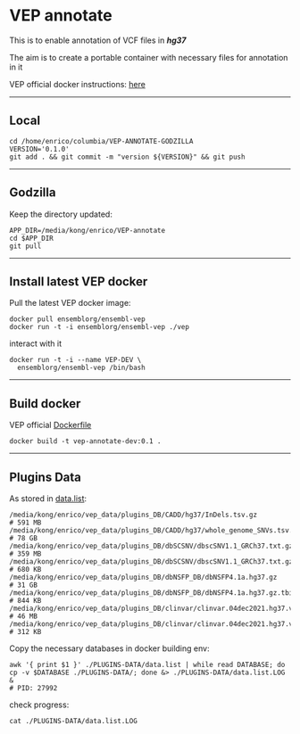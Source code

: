 # VEP annotate

This is to enable annotation of VCF files in ***hg37***

The aim is to create a portable container with necessary files for annotation in it

VEP official docker instructions: [here](https://m.ensembl.org/info/docs/tools/vep/script/vep_download.html#docker)


---
## Local
```
cd /home/enrico/columbia/VEP-ANNOTATE-GODZILLA
VERSION='0.1.0'
git add . && git commit -m "version ${VERSION}" && git push
```

---
## Godzilla

Keep the directory updated:
```
APP_DIR=/media/kong/enrico/VEP-annotate
cd $APP_DIR
git pull
```

---
## Install latest VEP docker

Pull the latest VEP docker image:
```
docker pull ensemblorg/ensembl-vep
docker run -t -i ensemblorg/ensembl-vep ./vep
```
interact with it
```
docker run -t -i --name VEP-DEV \
  ensemblorg/ensembl-vep /bin/bash
```

---
## Build docker

VEP official [Dockerfile](https://github.com/Ensembl/ensembl-vep/blob/release/105/docker/Dockerfile)
```
docker build -t vep-annotate-dev:0.1 .
```

---
## Plugins Data
As stored in [data.list](PLUGINS-DATA/data.list):
```
/media/kong/enrico/vep_data/plugins_DB/CADD/hg37/InDels.tsv.gz                    # 591 MB
/media/kong/enrico/vep_data/plugins_DB/CADD/hg37/whole_genome_SNVs.tsv.gz         # 78 GB
/media/kong/enrico/vep_data/plugins_DB/dbSCSNV/dbscSNV1.1_GRCh37.txt.gz           # 359 MB
/media/kong/enrico/vep_data/plugins_DB/dbSCSNV/dbscSNV1.1_GRCh37.txt.gz.tbi       # 680 KB
/media/kong/enrico/vep_data/plugins_DB/dbNSFP_DB/dbNSFP4.1a.hg37.gz               # 31 GB
/media/kong/enrico/vep_data/plugins_DB/dbNSFP_DB/dbNSFP4.1a.hg37.gz.tbi           # 844 KB
/media/kong/enrico/vep_data/plugins_DB/clinvar/clinvar.04dec2021.hg37.vcf.gz      # 46 MB
/media/kong/enrico/vep_data/plugins_DB/clinvar/clinvar.04dec2021.hg37.vcf.gz.tbi  # 312 KB
```
Copy the necessary databases in docker building env:
```
awk '{ print $1 }' ./PLUGINS-DATA/data.list | while read DATABASE; do cp -v $DATABASE ./PLUGINS-DATA/; done &> ./PLUGINS-DATA/data.list.LOG &
# PID: 27992
```
check progress:
```
cat ./PLUGINS-DATA/data.list.LOG
```
